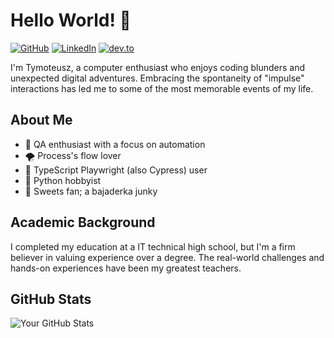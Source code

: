# Hello World! 👋

[![GitHub](https://img.shields.io/badge/GitHub-403--html-blue?style=flat-square&logo=github)](https://github.com/403-html)
[![LinkedIn](https://img.shields.io/badge/LinkedIn-tymoteusz--stepien-blue?style=flat-square&logo=linkedin)](https://www.linkedin.com/in/tymoteusz-stepien/)
[![dev.to](https://img.shields.io/badge/dev.to-inanoniloquent-blue?style=flat-square&logo=dev.to)](https://dev.to/inanoniloquent)

I'm Tymoteusz, a computer enthusiast who enjoys coding blunders and unexpected digital adventures. Embracing the spontaneity of "impulse" interactions has led me to some of the most memorable events of my life.

## About Me

- 🤖 QA enthusiast with a focus on automation
- 🌪️ Process's flow lover
- 🌲 TypeScript Playwright (also Cypress) user
- 🐍 Python hobbyist
- 🍫 Sweets fan; a bajaderka junky

## Academic Background

I completed my education at a IT technical high school, but I'm a firm believer in valuing experience over a degree. The real-world challenges and hands-on experiences have been my greatest teachers.

## GitHub Stats

![Your GitHub Stats](https://github-readme-stats.vercel.app/api?username=403-html&show_icons=true&theme=radical)


